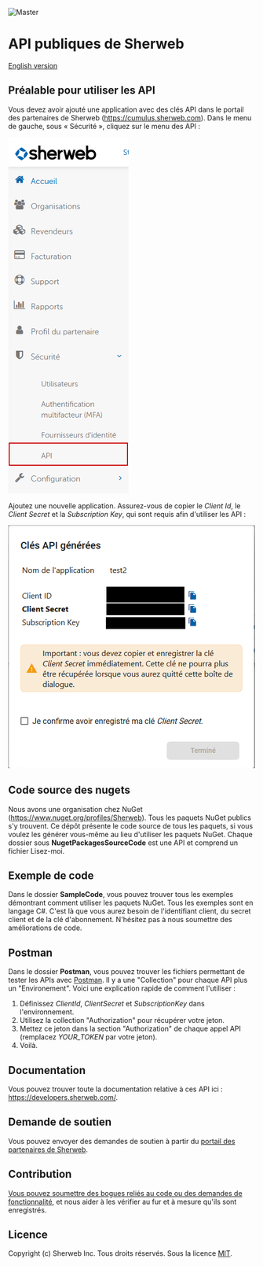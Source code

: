 ![Master](https://github.com/sherweb/Public-Apis/workflows/Master/badge.svg)

# API publiques de Sherweb

[English version](README.md)

## Préalable pour utiliser les API

Vous devez avoir ajouté une application avec des clés API dans le portail des partenaires de Sherweb (https://cumulus.sherweb.com). Dans le menu de gauche, sous « Sécurité », cliquez sur le menu des API :

![Menu dans le portail des partenaires pour créer les clés API](docs/FR_ApiKeysMenu.png)

Ajoutez une nouvelle application. Assurez-vous de copier le *Client Id*, le *Client Secret* et la *Subscription Key*, qui sont requis afin d'utiliser les API :

![Fenêtres pour copier toutes les informations nécessaires afin de se connecter aux API](docs/FR_ApiInformations.png)

## Code source des nugets

Nous avons une organisation chez NuGet (https://www.nuget.org/profiles/Sherweb). Tous les paquets NuGet publics s'y trouvent. Ce dépôt présente le code source de tous les paquets, si vous voulez les générer vous-même au lieu d'utiliser les paquets NuGet. Chaque dossier sous **NugetPackagesSourceCode** est une API et comprend un fichier Lisez-moi.

## Exemple de code

Dans le dossier **SampleCode**, vous pouvez trouver tous les exemples démontrant comment utiliser les paquets NuGet. Tous les exemples sont en langage C#. C'est là que vous aurez besoin de l'identifiant client, du secret client et de la clé d'abonnement. N'hésitez pas à nous soumettre des améliorations de code.

## Postman
Dans le dossier **Postman**, vous pouvez trouver les fichiers permettant de tester les APIs avec [Postman](https://www.postman.com/). Il y a une "Collection" pour chaque API plus un "Environement". Voici une explication rapide de comment l'utiliser :
1. Définissez *ClientId*, *ClientSecret* et *SubscriptionKey* dans l'environnement.
2. Utilisez la collection "Authorization" pour récupérer votre jeton.
3. Mettez ce jeton dans la section "Authorization" de chaque appel API (remplacez *YOUR_TOKEN* par votre jeton).
4. Voilà.

## Documentation

Vous pouvez trouver toute la documentation relative à ces API ici : https://developers.sherweb.com/.

## Demande de soutien

Vous pouvez envoyer des demandes de soutien à partir du [portail des partenaires de Sherweb](https://cumulus.sherweb.com/nexus/redirect/support?ticket=new).

## Contribution

[Vous pouvez soumettre des bogues reliés au code ou des demandes de fonctionnalité](https://github.com/sherweb/Public-Apis/issues), et nous aider à les vérifier au fur et à mesure qu'ils sont enregistrés.

## Licence

Copyright (c) Sherweb Inc. Tous droits réservés.
Sous la licence [MIT](LICENSE.txt).
